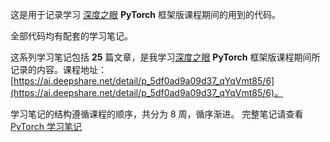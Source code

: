 这是用于记录学习 [深度之眼](https://ai.deepshare.net/) **PyTorch** 框架版课程期间的用到的代码。

全部代码均有配套的学习笔记。

这系列学习笔记包括 **25** 篇文章，是我学习[深度之眼](https://ai.deepshare.net/) **PyTorch** 框架版课程期间所记录的内容。课程地址：[https://ai.deepshare.net/detail/p_5df0ad9a09d37_qYqVmt85/6](https://ai.deepshare.net/detail/p_5df0ad9a09d37_qYqVmt85/6)。

学习笔记的结构遵循课程的顺序，共分为 8 周，循序渐进。
完整笔记请查看 [PyTorch 学习笔记](https://blog.zhangxiann.com/2020/06/01/PyTorch/PyTorch%20%E5%AD%A6%E4%B9%A0%E7%AC%94%E8%AE%B0/)
